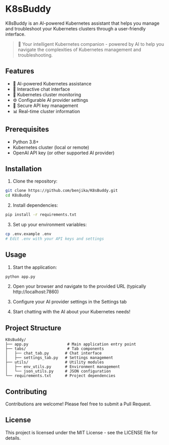 # K8sBuddy

K8sBuddy is an AI-powered Kubernetes assistant that helps you manage and troubleshoot your Kubernetes clusters through a user-friendly interface.

> 🤖 Your intelligent Kubernetes companion - powered by AI to help you navigate the complexities of Kubernetes management and troubleshooting.

## Features

- 🤖 AI-powered Kubernetes assistance
- 💬 Interactive chat interface
- 🔧 Kubernetes cluster monitoring
- ⚙️ Configurable AI provider settings
- 🔑 Secure API key management
- 📊 Real-time cluster information

## Prerequisites

- Python 3.8+
- Kubernetes cluster (local or remote)
- OpenAI API key (or other supported AI provider)

## Installation

1. Clone the repository:
```bash
git clone https://github.com/benjika/K8sBuddy.git
cd K8sBuddy
```

2. Install dependencies:
```bash
pip install -r requirements.txt
```

3. Set up your environment variables:
```bash
cp .env.example .env
# Edit .env with your API keys and settings
```

## Usage

1. Start the application:
```bash
python app.py
```

2. Open your browser and navigate to the provided URL (typically http://localhost:7860)

3. Configure your AI provider settings in the Settings tab

4. Start chatting with the AI about your Kubernetes needs!

## Project Structure

```
K8sBuddy/
├── app.py                 # Main application entry point
├── tabs/                  # Tab components
│   ├── chat_tab.py       # Chat interface
│   ├── settings_tab.py   # Settings management
├── utils/                # Utility modules
│   ├── env_utils.py      # Environment management
│   └── json_utils.py     # JSON configuration
└── requirements.txt      # Project dependencies
```

## Contributing

Contributions are welcome! Please feel free to submit a Pull Request.

## License

This project is licensed under the MIT License - see the LICENSE file for details. 